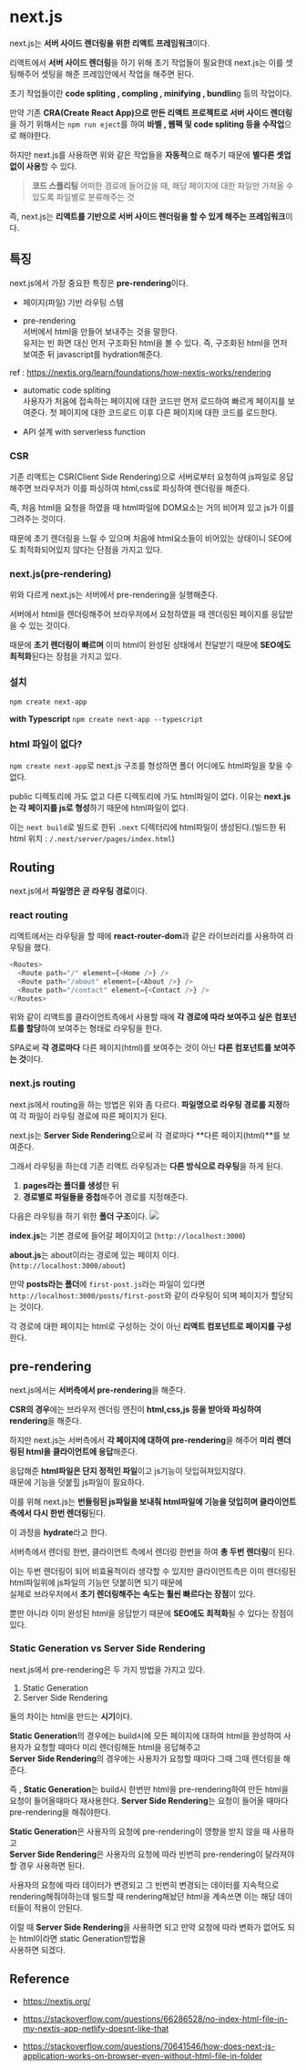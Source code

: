 # next.js

next.js는 **서버 사이드 렌더링을 위한 리액트 프레임워크**이다.

리액트에서 **서버 사이드 렌더링**을 하기 위해 초기 작업들이 필요한데 next.js는 이를 셋팅해주어 셋팅을 해준 프레임안에서 작업을 해주면 된다.

초기 작업들이란 **code spliting , compling , minifying , bundlin**g 등의 작업이다.

만약 기존 **CRA(Create React App)으로 만든 리액트 프로젝트로 서버 사이드 렌더링**을 하기 위해서는 `npm run eject`를 하여 **바벨 , 웹팩 및 code spliting 등을 수작업**으로 해야한다.

하지만 next.js를 사용하면 위와 같은 작업들을 **자동적**으로 해주기 때문에 **별다른 셋업없이 사용**할 수 있다.

> **코드 스플리팅**
> 어떠한 경로에 들어갔을 때, 해당 페이지에 대한 파일만 가져올 수 있도록 파일별로 분류해주는 것

즉, next.js는 **리액트를 기반으로 서버 사이드 렌더링을 할 수 있게 해주는 프레임워크**이다.

## 특징

next.js에서 가장 중요한 특징은 **pre-rendering**이다.

- 페이지(파일) 기반 라우팅 스템

- pre-rendering  
  서버에서 html을 만들어 보내주는 것을 말한다.  
  유저는 빈 화면 대신 먼저 구조화된 html을 볼 수 있다.
  즉, 구조화된 html을 먼저 보여준 뒤 javascript를 hydration해준다.

ref : https://nextjs.org/learn/foundations/how-nextjs-works/rendering

- automatic code spliting  
  사용자가 처음에 접속하는 페이지에 대한 코드만 먼저 로드하여 빠르게 페이지를 보여준다. 첫 페이지에 대한 코드로드 이후 다른 페이지에 대한 코드를 로드한다.

- API 설계 with serverless function

### CSR

기존 리액트는 CSR(Client Side Rendering)으로 서버로부터 요청하여 js파일로 응답해주면 브라우저가 이를 파싱하여 html,css로 파싱하여 렌더링을 해준다.

즉, 처음 html을 요청을 하였을 때 html파일에 DOM요소는 거의 비어져 있고 js가 이를 그려주는 것이다.

때문에 초기 렌더링을 느릴 수 있으며 처음에 html요소들이 비어있는 상태이니 SEO에도 최적화되어있지 않다는 단점을 가지고 있다.

### next.js(pre-rendering)

위와 다르게 next.js는 서버에서 pre-rendering을 실행해준다.

서버에서 html을 렌더링해주어 브라우저에서 요청하였을 때 렌더링된 페이지를 응답받을 수 있는 것이다.

때문에 **초기 렌더링이 빠르며** 이미 html이 완성된 상태에서 전달받기 때문에 **SEO에도 최적화**된다는 장점을 가지고 있다.

### 설치

`npm create next-app`

**with Typescript**
`npm create next-app --typescript`

### html 파일이 없다?

`npm create next-app`로 next.js 구조를 형성하면 폴더 어디에도 html파일을 찾을 수 없다.

public 디렉토리에 가도 없고 다른 디렉토리에 가도 html파일이 없다.
이유는 **next.js는 각 페이지를 js로 형성**하기 때문에 html파일이 없다.

이는 `next build`로 빌드로 한뒤 `.next` 디렉터리에 html파일이 생성된다.(빌드한 뒤 html 위치 : `/.next/server/pages/index.html`)

## Routing

next.js에서 **파일명은 곧 라우팅 경로**이다.

### react routing

리액트에서는 라우팅을 할 때에 **react-router-dom**과 같은 라이브러리를 사용하여 라우팅을 했다.

```js
<Routes>
  <Route path="/" element={<Home />} />
  <Route path="/about" element={<About />} />
  <Route path="/contact" element={<Contact />} />
</Routes>
```

위와 같이 리액트를 클라이언트측에서 사용할 때에 **각 경로에 따라 보여주고 싶은 컴포넌트를 할당**하여 보여주는 형태로 라우팅을 한다.

SPA로써 **각 경로마다** 다른 페이지(html)를 보여주는 것이 아닌 **다른 컴포넌트를 보여주는 것**이다.

### next.js routing

next.js에서 routing을 하는 방법은 위와 좀 다르다.
**파일명으로 라우팅 경로를 지정**하여 각 파일이 라우팅 경로에 따른 페이지가 된다.

next.js는 **Server Side Rendering**으로써 각 경로마다 **다른 페이지(html)**를 보여준다.

그래서 라우팅을 하는데 기존 리액트 라우팅과는 **다른 방식으로 라우팅**을 하게 된다.

1. **pages라는 폴더를 생성**한 뒤
2. **경로별로 파일들을 중첩**해주어 경로를 지정해준다.

다음은 라우팅을 하기 위한 **폴더 구조**이다.
![](https://velog.velcdn.com/images/kcj_dev96/post/c893e452-ca4f-4304-8be2-86fbdf66f342/image.png)

**index.js**는 기본 경로에 들어갈 페이지이고
(`http://localhost:3000`)

**about.js**는 about이라는 경로에 있는 페이지 이다.
(`http://localhost:3000/about`)

만약 **posts라는 폴더**에 `first-post.js`라는 파일이 있다면 `http://localhost:3000/posts/first-post`와 같이 라우팅이 되며 페이지가 할당되는 것이다.

각 경로에 대한 페이지는 html로 구성하는 것이 아닌 **리액트 컴포넌트로 페이지를 구성**한다.

## pre-rendering

next.js에서는 **서버측에서 pre-rendering**을 해준다.

**CSR의 경우**에는 브라우저 렌더링 엔진이 **html,css,js 등을 받아와 파싱하여 rendering**을 해준다.

하지만 next.js는 서버측에서 **각 페이지에 대하여 pre-rendering**을 해주어 **미리 렌더링된 html을 클라이언트에 응답**해준다.

응답해준 **html파일은 단지 정적인 파일**이고 js기능이 덧입혀져있지않다.  
때문에 기능을 덧붙힐 js파일이 필요하다.

이를 위해 next.js는 **번들링된 js파일을 보내줘 html파일에 기능을 덧입히며 클라이언트측에서 다시 한번 렌더링**된다.

이 과정을 **hydrate**라고 한다.

서버측에서 렌더링 한번, 클라이언트 측에서 렌더링 한번을 하여 **총 두번 렌더링**이 된다.

이는 두번 렌더링이 되어 비효율적이라 생각할 수 있지만 클라이언트측은 이미 렌더링된 html파일위에 js파일의 기능만 덧붙히면 되기 때문에  
실제로 브라우저에서 **초기 렌더링해주는 속도는 훨씬 빠르다는 장점**이 있다.

뿐만 아니라 이미 완성된 html을 응답받기 때문에 **SEO에도 최적화**될 수 있다는 장점이 있다.

### Static Generation vs Server Side Rendering

next.js에서 pre-rendering은 두 가지 방법을 가지고 있다.

1. Static Generation
2. Server Side Rendering

둘의 차이는 html을 만드는 **시기**이다.

**Static Generation**의 경우에는 build시에 모든 페이지에 대하여 html을 완성하여 사용자가 요청할 때마다 미리 렌더링해둔 html을 응답해주고  
**Server Side Rendering**의 경우에는 사용자가 요청할 때마다 그때 그때 렌더링을 해준다.

즉 , **Static Generation**는 build시 한번만 html을 pre-rendering하여 만든 html을 요청이 들어올때마다 재사용한다.
**Server Side Rendering**는 요청이 들어올 때마다 pre-rendering을 해줘야한다.

**Static Generation**은 사용자의 요청에 pre-rendering이 영향을 받지 않을 때 사용하고  
**Server Side Rendering**은 사용자의 요청에 따라 빈번히 pre-rendering이 달라져야할 경우 사용하면 된다.

사용자의 요청에 따라 데이터가 변경되고 그 빈번히 변경되는 데이터를 지속적으로 rendering해줘야하는데 빌드할 때 rendering해놨던 html을 계속쓰면 이는 해당 데이터들이 적용이 안된다.

이럴 때 **Server Side Rendering**을 사용하면 되고 만약 요청에 따라 변화가 없어도 되는 html이라면 static Generation방법을  
사용하면 되겠다.

## Reference

- https://nextjs.org/

- https://stackoverflow.com/questions/66286528/no-index-html-file-in-my-nextjs-app-netlify-doesnt-like-that

- https://stackoverflow.com/questions/70641546/how-does-next-js-application-works-on-browser-even-without-html-file-in-folder
